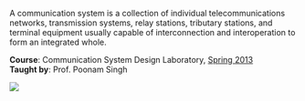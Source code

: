 A communication system is a collection of individual telecommunications
networks, transmission systems, relay stations, tributary stations, and
terminal equipment usually capable of interconnection and interoperation
to form an integrated whole.

**Course**: Communication System Design Laboratory, [Spring 2013]<br>
**Taught by**: Prof. Poonam Singh

![](https://ga-beacon.deno.dev/G-ERJXRWVLBT:BGFjXiiDQ5-gqJoAeoZGqg/github.com/nitrece/communication-system-design-laboratory)

[Spring 2013]: https://github.com/nitrece/semester-6
